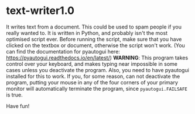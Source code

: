 # text-writer1.0
It writes text from a document. This could be used to
spam people if you really wanted to. It is written in 
Python, and probably isn't the most optimised script 
ever. Before running the script, make sure that you
have clicked on the textbox or document, otherwise
the script won't work.
(You can find the documentation for pyautogui here: https://pyautogui.readthedocs.io/en/latest/)
__WARNING__: This
program takes control over your keyboard, and makes typing
near impossible in some cases unless you deactivate the program. Also,
you need to have pyautogui installed for this to work.
If you, for some reason, can not deactivate the program,
putting your mouse in any of the four corners of your primary monitor will automatically
terminate the program, since ```pyautogui.FAILSAFE``` is true. 

Have fun!

